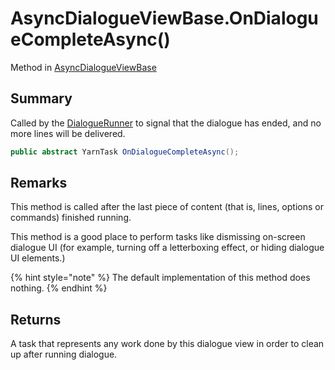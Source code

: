 # AsyncDialogueViewBase.OnDialogueCompleteAsync()

Method in [AsyncDialogueViewBase](/docs/api/csharp/yarn.unity.asyncdialogueviewbase.md)

## Summary


Called by the  <a href="yarn.unity.dialoguerunner.md">DialogueRunner</a>  to signal that the
dialogue has ended, and no more lines will be delivered.


```csharp
public abstract YarnTask OnDialogueCompleteAsync();
```

## Remarks

<p>This method is called after the last piece of content (that
is, lines, options or commands) finished running.</p> <p>This method is a good place to perform tasks like dismissing
on-screen dialogue UI (for example, turning off a letterboxing
effect, or hiding dialogue UI elements.)
</p> <p>
{% hint style="note" %}
The default implementation of this method does
nothing.
{% endhint %}
</p>

## Returns

A task that represents any work done by this dialogue view
in order to clean up after running dialogue.

